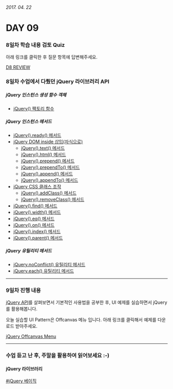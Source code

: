 ###### 2017. 04. 22

# DAY 09

### 8일차 학습 내용 검토 Quiz

아래 링크를 클릭한 후 질문 항목에 답변해주세요.

[D8 REVIEW](https://goo.gl/forms/V3YOWLPDfqiagBuy1)

### 8일차 수업에서 다뤘던 jQuery 라이브러리 API

##### jQuery 인스턴스 생성 함수 객체

- [jQuery() 팩토리 함수](http://api.jquery.com/jQuery/)

##### jQuery 인스턴스 메서드

- [jQuery().ready() 메서드](http://api.jquery.com/ready/)
- [jQuery DOM inside 삽입(자식으로)](http://api.jquery.com/category/manipulation/dom-insertion-inside/)
  - [jQuery().text() 메서드](http://api.jquery.com/text/)
  - [jQuery().html() 메서드](http://api.jquery.com/html/)
  - [jQuery().prepend() 메서드](http://api.jquery.com/prepend/)
  - [jQuery().prependTo() 메서드](http://api.jquery.com/prependTo/)
  - [jQuery().append() 메서드](http://api.jquery.com/append/)
  - [jQuery().appendTo() 메서드](http://api.jquery.com/appendTo/)
- [jQuery CSS 클래스 조작](http://api.jquery.com/category/manipulation/class-attribute/)
  - [jQuery().addClass() 메서드](http://api.jquery.com/addClass/)
  - [jQuery().removeClass() 메서드](http://api.jquery.com/removeClass/)
- [jQuery().find() 메서드](http://api.jquery.com/find/)
- [jQuery().width() 메서드](http://api.jquery.com/width/)
- [jQuery().eq() 메서드](http://api.jquery.com/eq/)
- [jQuery().on() 메서드](http://api.jquery.com/on/)
- [jQuery().index() 메서드](http://api.jquery.com/index/)
- [jQuery().parent() 메서드](http://api.jquery.com/parent/)

##### jQuery 유틸리티 메서드

- [jQuery.noConflict() 유틸리티 메서드](http://api.jquery.com/jQuery.noConflict/)
- [jQuery.each() 유틸리티 메서드](http://api.jquery.com/jQuery.each/)

---

### 9일차 진행 내용

[jQuery API](http://api.jquery.com/)를 살펴보면서 기본적인 사용법을 공부한 후, UI 예제를 실습하면서 jQuery를 활용해봅니다.

오늘 실습할 UI Pattern은 Offcanvas 메뉴 입니다. 아래 링크를 클릭해서 예제를 다운로드 받아주세요.

[jQuery Offcanvas Menu](../DAY09/UI/offcanvas-menus.zip)

---

### 수업 듣고 난 후, 주말을 활용하여 읽어보세요 :-)

#### jQuery 라이브러리

[#jQuery 베이직](http://poiemaweb.com/jquery-basics)

